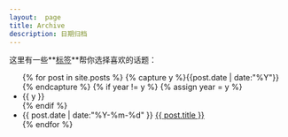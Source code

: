 ```yaml
---
layout:  page
title: Archive
description: 日期归档
---
```


这里有一些**[标签](../tags)**帮你选择喜欢的话题：

<div class="row">
    <div class="col-md-12 categories-list">
        <ul class="archive">
        {% for post in site.posts %}
          {% capture y %}{{post.date | date:"%Y"}}{% endcapture %}
          {% if year != y %}
            {% assign year = y %}
            <li class="year">{{ y }}</li>
          {% endif %}
          <li class="item">
            <time datetime="{{ post.date | date:"%Y-%m-%d" }}">{{ post.date | date:"%Y-%m-%d" }}</time>
            <a href="{{ post.url }}" title="{{ post.title }}">{{ post.title }}</a>
          </li>
        {% endfor %}
        </ul>        
    </div>
</div>
